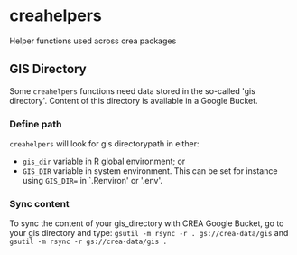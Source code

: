 # creahelpers
Helper functions used across crea packages

## GIS Directory
Some `creahelpers` functions need data stored in the so-called 'gis directory'. Content of this directory is available in a Google Bucket.

### Define path
`creahelpers` will look for gis directorypath in either:
- `gis_dir` variable in R global environment; or
- `GIS_DIR` variable in system environment. This can be set for instance using `GIS_DIR=` in `.Renviron' or '.env'.

### Sync content
To sync the content of your gis_directory with CREA Google Bucket, go to your gis directory and type:
`gsutil -m rsync -r . gs://crea-data/gis`
and
`gsutil -m rsync -r gs://crea-data/gis .`

